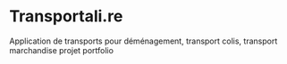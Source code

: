 # Transportali.re
Application de transports pour déménagement, transport colis, transport marchandise projet portfolio
